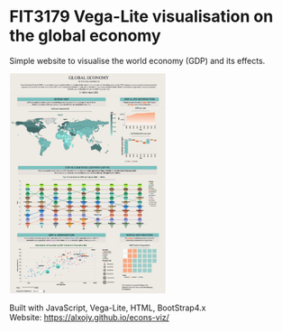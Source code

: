 # FIT3179 Vega-Lite visualisation on the global economy

Simple website to visualise the world economy (GDP) and its effects.  
  
<img src="econs-viz.png" width="55%"/>
  
Built with JavaScript, Vega-Lite, HTML, BootStrap4.x <br>
Website: https://alxojy.github.io/econs-viz/
